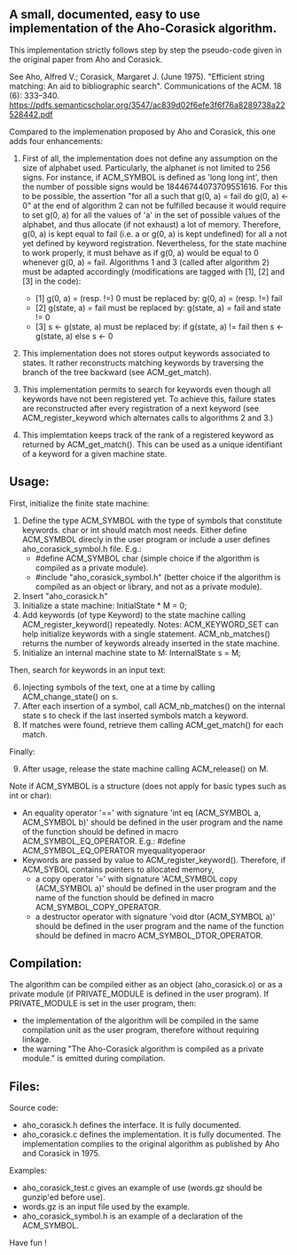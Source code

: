 **A small, documented, easy to use implementation of the Aho-Corasick algorithm.**
------------------------------------------------------------------------------

This implementation strictly follows step by step the pseudo-code given in the original paper from Aho and Corasick.

See Aho, Alfred V.; Corasick, Margaret J. (June 1975). "Efficient string matching: An aid to bibliographic search".
Communications of the ACM. 18 (6): 333–340.
https://pdfs.semanticscholar.org/3547/ac839d02f6efe3f6f76a8289738a22528442.pdf

Compared to the implemenation proposed by Aho and Corasick, this one adds four enhancements:

1. First of all, the implementation does not define any assumption on the size of alphabet used.
   Particularly, the alphanet is not limited to 256 signs.
   For instance, if ACM_SYMBOL is defined as 'long long int', then the number of possible signs would be 18446744073709551616.
   For this to be possible, the assertion "for all a such that g(0, a) = fail do g(0, a) <- 0" at the end of algorithm 2 can not be fulfilled
   because it would require to set g(0, a) for all the values of 'a' in the set of possible values of the alphabet,
   and thus allocate (if not exhaust) a lot of memory.
   Therefore, g(0, a) is kept equal to fail (i.e. a or g(0, a) is kept undefined) for all a not yet defined by keyword registration.
   Nevertheless, for the state machine to work properly, it must behave as if g(0, a) would be equal to 0 whenever g(0, a) = fail.
   Algorithms 1 and 3 (called after algorithm 2) must be adapted accordingly (modifications are tagged with [1], [2] and [3] in the code):

      - [1] g(0, a) = (resp. !=) 0 must be replaced by: g(0, a) = (resp. !=) fail
      - [2] g(state, a) = fail must be replaced by: g(state, a) = fail and state != 0
      - [3] s <- g(state, a) must be replaced by: if g(state, a) != fail then s <- g(state, a) else s <- 0

2. This implementation does not stores output keywords associated to states.
   It rather reconstructs matching keywords by traversing the branch of the tree backward (see ACM_get_match).
3. This implementation permits to search for keywords even though all keywords have not been registered yet.
   To achieve this, failure states are reconstructed after every registration of a next keyword
   (see ACM_register_keyword which alternates calls to algorithms 2 and 3.)
4. This implemtation keeps track of the rank of a registered keyword as returned by ACM_get_match().
   This can be used as a unique identifiant of a keyword for a given machine state.

Usage:
-----
First, initialize the finite state machine:

1. Define the type ACM_SYMBOL with the type of symbols that constitute keywords. char or int should match most needs.
   Either define ACM_SYMBOL direcly in the user program or include a user defines aho_corasick_symbol.h file.
   E.g.:
      - \#define ACM_SYMBOL char (simple choice if the algorithm is compiled as a private module).
      - \#include "aho_corasick_symbol.h" (better choice if the algorithm is compiled as an object or library, and not as a private module).
2. Insert "aho_corasick.h"
3. Initialize a state machine: InitialState * M = 0;
4. Add keywords (of type Keyword) to the state machine calling ACM_register_keyword() repeatedly.
   Notes: ACM_KEYWORD_SET can help initialize keywords with a single statement.
          ACM_nb_matches() returns the number of keywords already inserted in the state machine.
5. Initialize an internal machine state to M: InternalState s = M;

Then, search for keywords in an input text:

6. Injecting symbols of the text, one at a time by calling ACM_change_state() on s.
7. After each insertion of a symbol, call ACM_nb_matches() on the internal state s to check if the last inserted symbols match a keyword.
8. If matches were found, retrieve them calling ACM_get_match() for each match.

Finally:

9. After usage, release the state machine calling ACM_release() on M.

Note if ACM_SYMBOL is a structure (does not apply for basic types such as int or char):

- An equality operator '==' with signature 'int eq (ACM_SYMBOL a, ACM_SYMBOL b)' should be defined
  in the user program and the name of the function should be defined in macro ACM_SYMBOL_EQ_OPERATOR.
  E.g.: #define ACM_SYMBOL_EQ_OPERATOR myequalityoperaor
- Keywords are passed by value to ACM_register_keyword().
  Therefore, if ACM_SYBOL contains pointers to allocated memory,
    - a copy operator '=' with signature 'ACM_SYMBOL copy (ACM_SYMBOL a)' should be defined in the user program and
      the name of the function should be defined in macro ACM_SYMBOL_COPY_OPERATOR.
    - a destructor operator with signature 'void dtor (ACM_SYMBOL a)' should be defined in the user program and
      the name of the function should be defined in macro ACM_SYMBOL_DTOR_OPERATOR.

Compilation:
------------
The algorithm can be compiled either as an object (aho_corasick.o) or as a private module (if PRIVATE_MODULE is defined in the user program).
If PRIVATE_MODULE is set in the user program, then:
- the implementation of the algorithm will be compiled in the same compilation unit as the user program, therefore without requiring linkage.
- the warning "The Aho-Corasick algorithm is compiled as a private module." is emitted during compilation.

Files:
------

Source code:

- aho_corasick.h defines the interface. It is fully documented.
- aho_corasick.c defines the implementation. It is fully documented.
  The implementation complies to the original algorithm as published by Aho and Corasick in 1975.

Examples:

- aho_corasick_test.c gives an example of use (words.gz should be gunzip'ed before use).
- words.gz is an input file used by the example.
- aho_corasick_symbol.h is an example of a declaration of the ACM_SYMBOL.

Have fun !
